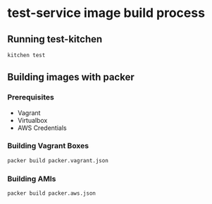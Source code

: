 # test-service image build process

## Running test-kitchen

```bash
kitchen test
```

## Building images with packer

### Prerequisites

* Vagrant
* Virtualbox
* AWS Credentials

### Building Vagrant Boxes

```bash
packer build packer.vagrant.json
```

### Building AMIs

```bash
packer build packer.aws.json
```
